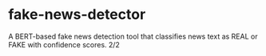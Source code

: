 # fake-news-detector
A BERT-based fake news detection tool that classifies news text as REAL or FAKE with confidence scores.   2/2
